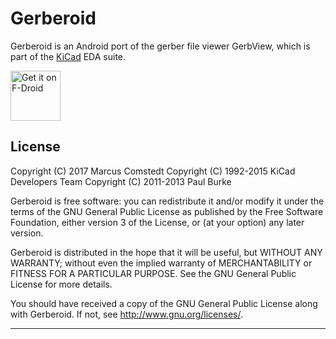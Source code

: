 Gerberoid
=========

Gerberoid is an Android port of the gerber file viewer GerbView, which
is part of the [KiCad][1] EDA suite.

<a href="https://f-droid.org/packages/se.pp.mc.android.Gerberoid/" target="_blank">
<img src="https://f-droid.org/badge/get-it-on.png" alt="Get it on F-Droid" height="80"/></a>

License
-------

Copyright (C) 2017 Marcus Comstedt
Copyright (C) 1992-2015 KiCad Developers Team
Copyright (C) 2011-2013 Paul Burke

Gerberoid is free software: you can redistribute it and/or modify
it under the terms of the GNU General Public License as published by
the Free Software Foundation, either version 3 of the License, or
(at your option) any later version.

Gerberoid is distributed in the hope that it will be useful,
but WITHOUT ANY WARRANTY; without even the implied warranty of
MERCHANTABILITY or FITNESS FOR A PARTICULAR PURPOSE.  See the
GNU General Public License for more details.

You should have received a copy of the GNU General Public License
along with Gerberoid.  If not, see <http://www.gnu.org/licenses/>.

---

[1]: http://kicad.org/
